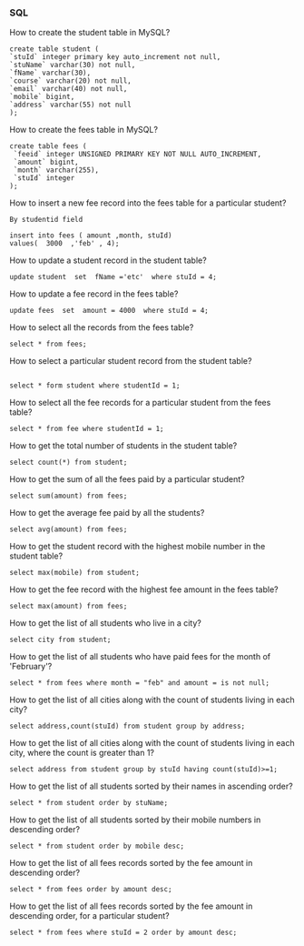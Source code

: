 ### SQL 

How to create the student table in MySQL?
```
create table student (
`stuId` integer primary key auto_increment not null,
`stuName` varchar(30) not null,
`fName` varchar(30),
`course` varchar(20) not null,
`email` varchar(40) not null,
`mobile` bigint,
`address` varchar(55) not null
);
```

How to create the fees table in MySQL?

```
create table fees (
 `feeid` integer UNSIGNED PRIMARY KEY NOT NULL AUTO_INCREMENT, 
 `amount` bigint,
 `month` varchar(255),
 `stuId` integer
);
```

How to insert a new fee record into the fees table for a particular student?
```
By studentid field 

insert into fees ( amount ,month, stuId)
values(  3000  ,'feb' , 4);
```

How to update a student record in the student table?
```
update student  set  fName ='etc'  where stuId = 4; 
```
How to update a fee record in the fees table?
```
update fees  set  amount = 4000  where stuId = 4; 
```

How to select all the records from the fees table?
``` 
select * from fees;
```

How to select a particular student record from the student table?
```

select * form student where studentId = 1;
```
How to select all the fee records for a particular student from the fees table?
```
select * from fee where studentId = 1;
```

How to get the total number of students in the student table?
```
select count(*) from student;
```

How to get the sum of all the fees paid by a particular student?
```
select sum(amount) from fees;
```
How to get the average fee paid by all the students?
```
select avg(amount) from fees;
```
How to get the student record with the highest mobile number in the student table?
```
select max(mobile) from student;
```
How to get the fee record with the highest fee amount in the fees table?
```
select max(amount) from fees;
```

How to get the list of all students who live in a city?
```
select city from student;
```

How to get the list of all students who have paid fees for the month of 'February'?
```
select * from fees where month = "feb" and amount = is not null;
```
How to get the list of all cities along with the count of students living in each city?
```
select address,count(stuId) from student group by address;
```

How to get the list of all cities along with the count of students living in each city, where the count is greater than 1?
```
select address from student group by stuId having count(stuId)>=1;
```
How to get the list of all students sorted by their names in ascending order?
```
select * from student order by stuName;
```
How to get the list of all students sorted by their mobile numbers in descending order? 
```
select * from student order by mobile desc;

```
How to get the list of all fees records sorted by the fee amount in descending order?
```
select * from fees order by amount desc;
```

How to get the list of all fees records sorted by the fee amount in descending order, for a particular student?
```
select * from fees where stuId = 2 order by amount desc;
```